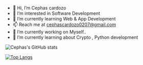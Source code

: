 - 👋 Hi, I’m Cephas cardozo
- 👀 I’m interested in Software Development
- 🌱 I’m currently learning Web & App Development
- 📫 Reach me at cephascardozo0207@gmail.com
- 🔭 I’m currently working on Myself..
- 🌱 I’m currently learning about Crypto , Python development


![Cephas's GitHub stats](https://github-readme-stats.vercel.app/api?username=cephascardozo&show_icons=true&theme=dark)

[![Top Langs](https://github-readme-stats.vercel.app/api/top-langs/?username=cephascardozo&show_icons=true&theme=dark)](https://github.com/cephascardozo/github-readme-stats)
